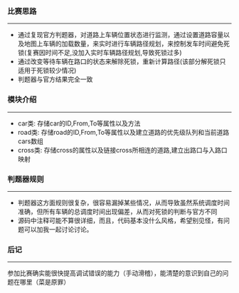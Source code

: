 ### 比赛思路
---
* 通过复现官方判题器，对道路上车辆位置状态进行监测，通过设置道路容量以及地图上车辆的加载数量，来实时进行车辆路径规划，来控制发车时间避免死锁(复赛因时间不足,没加入实时车辆路径规划,导致死锁过多)
* 通过改变等待车辆在路口的状态来解除死锁，重新计算路径(该部分解死锁只适用于死锁较少情况)
* 判题器与官方结果完全一致
### 模块介绍
---
* car类: 存储car的ID,From,To等属性以及方法
* road类: 存储road的ID,From,To等属性以及建立道路的优先级队列和当前道路cars数组
* cross类: 存储cross的属性以及链接cross所相连的道路,建立出路口与入路口映射
### 判题器规则
---
* 判题器这方面规则很复杂，很容易漏掉某些情况，从而导致虽然系统调度时间准确，但所有车辆的总调度时间出现偏差，从而对死锁的判断与官方不同
* 源码中注释可能不算很详细，而且，代码基本没什么风格，希望别见怪，有问题可以加我一起讨论讨论。
### 后记
---
参加比赛确实能很快提高调试错误的能力（手动滑稽），能清楚的意识到自己的问题在哪里（菜是原罪）
